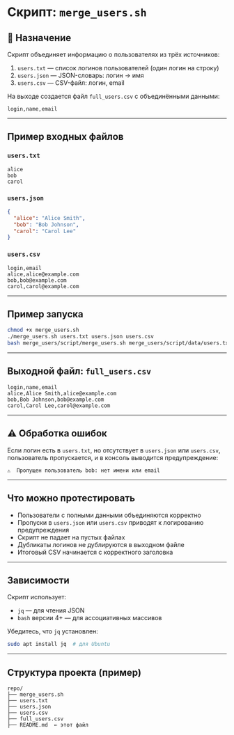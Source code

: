 # Скрипт: `merge_users.sh`

## 📌 Назначение

Скрипт объединяет информацию о пользователях из трёх источников:

1. `users.txt` — список логинов пользователей (один логин на строку)
2. `users.json` — JSON-словарь: логин → имя
3. `users.csv` — CSV-файл: логин, email

На выходе создается файл `full_users.csv` с объединёнными данными:

```csv
login,name,email
````

---

## Пример входных файлов

### `users.txt`

```
alice
bob
carol
```

### `users.json`

```json
{
  "alice": "Alice Smith",
  "bob": "Bob Johnson",
  "carol": "Carol Lee"
}
```

### `users.csv`

```csv
login,email
alice,alice@example.com
bob,bob@example.com
carol,carol@example.com
```

---

## Пример запуска

```bash
chmod +x merge_users.sh
./merge_users.sh users.txt users.json users.csv
bash merge_users/script/merge_users.sh merge_users/script/data/users.txt merge_users/script/data/users.json merge_users/script/data/users.csv
```

---

## Выходной файл: `full_users.csv`

```csv
login,name,email
alice,Alice Smith,alice@example.com
bob,Bob Johnson,bob@example.com
carol,Carol Lee,carol@example.com
```

---

## ⚠️ Обработка ошибок

Если логин есть в `users.txt`, но отсутствует в `users.json` или `users.csv`, пользователь пропускается, и в консоль выводится предупреждение:

```
⚠️  Пропущен пользователь bob: нет имени или email
```

---

## Что можно протестировать

* Пользователи с полными данными объединяются корректно
* Пропуски в `users.json` или `users.csv` приводят к логированию предупреждения
* Скрипт не падает на пустых файлах
* Дубликаты логинов не дублируются в выходном файле
* Итоговый CSV начинается с корректного заголовка

---

## Зависимости

Скрипт использует:

* `jq` — для чтения JSON
* `bash` версии 4+ — для ассоциативных массивов

Убедитесь, что `jq` установлен:

```bash
sudo apt install jq  # для Ubuntu
```

---

## Структура проекта (пример)

```
repo/
├── merge_users.sh
├── users.txt
├── users.json
├── users.csv
├── full_users.csv
├── README.md  ← этот файл
```

